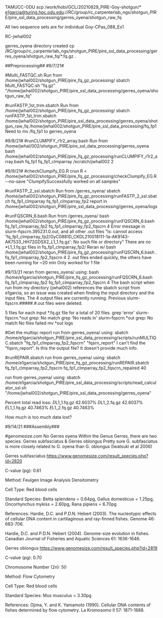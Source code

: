 TAMUCC-ODU
scp /work/hobi/GCL/20210829_PIRE-Goy-shotgun/* e1garcia@turing.hpc.odu.edu://RC/group/rc_carpenterlab_ngs/shotgun_PIRE/pire_ssl_data_processing/gerres_oyena/shotgun_raw_fq

All two sequence sets are for individual Goy-CPas_088_Ex1

RC-jwhal002

gerres_oyena directory created
cp /RC/group/rc_carpenterlab_ngs/shotgun_PIRE/pire_ssl_data_processing/gerres_oyena/shotgun_raw_fq/*.fq.gz .

##Preprocessing##
#9/7/21#

#Multi_FASTQC.sh
Run from /home/jwhal002/shotgun_PIRE/pire_fq_gz_processing/
sbatch Multi_FASTQC.sh "fq.gz" "/home/jwhal002/shotgun_PIRE/pire_ssl_data_processing/gerres_oyena/shotgun_raw_fq"

#runFASTP_1st_trim.sbatch
Run from /home/jwhal002/shotgun_PIRE/pire_fq_gz_processing/
sbatch runFASTP_1st_trim.sbatch /home/jwhal002/shotgun_PIRE/pire_ssl_data_processing/gerres_oyena/shotgun_raw_fq /home/jwhal002/shotgun_PIRE/pire_ssl_data_processing/fq_fp1
Need to mv /fq_fp1 to gerres_oyena

#9/8/21#
#runCLUMPIFY_r1r2_array.bash
Run from /home/jwhal/002/shotgun_PIRE/pire_ssl_data_processing/gerres_oyena
bash /home/jwhal002/shotgun_PIRE/pire_fq_gz_processing/runCLUMPIFY_r1r2_array.bash fq_fp1 fq_fp1_clmparray /scratch/jwhal002 2

#9/9/21#
#checkClumpify_EG.R
crun R < /home/jwhal002/shotgun_PIRE/pire_fq_gz_processing/checkClumpify_EG.R --no-save
"ClumpifySuccessfully worked on all samples"

#runFASTP_2_ssl.sbatch
Run from /gerres_oyena/
sbatch /home/jwhal002/shotgun_PIRE/pire_fq_gz_processing/runFASTP_2_ssl.sbatch fq_fp1_clmparray fq_fp1_clmparray_fp2
report in /home/jwhal002/shotgun_PIRE/pire_ssl_data_processing/gerres_oyena/logs

#runFQSCRN_6.bash
Run from /gerres_oyena/
bash /home/jwhal002/shotgun_PIRE/pire_fq_gz_processing/runFQSCRN_6.bash fq_fp1_clmparray_fp2 fq_fp1_clmparray_fp2_fqscrn 4
Error message in slurm-fqscrn.395231.0.out, and all other .out files
"ls: cannot access 'fq_fp1_clmparray_fp2/GyC0881D_CKDL210018111-1a-AK9143-AK7533_HH72GDSX2_L1_1.fq.gz': No such file or directory"
There are no *L1_1.fq.gz files in fq_fp1_clmparray_fp2/
Reran w/
bash /home/jwhal002/shotgun_PIRE/pire_fq_gz_processing/runFQSCRN_6.bash . fq_fp1_clmparray_fp2_fqscrn 4
2 .out files ended quickly, the others have been running for ~20 min
Only worked for 1 file

#9/13/21
reran from gerres_oyena/ using:
bash /home/e1garcia/shotgun_PIRE/pire_fq_gz_processing/runFQSCRN_6.bash fq_fp1_clmparray_fp2 fq_fp1_clmparray_fp2_fqscrn 4
The bash script when run from my directory (jwhal002) references the sbatch script from e1garcia, so an issue was created when finding the input directory and the input files. 
The 4 output files are currently running.
Previous slurm-fqscrn.#####.#.out files were deleted.

5 files for each input *.fq.gz file for a total of 20 files.
grep 'error' slurm-fqscrn.*out
grep: No match
grep 'No reads in' slurm-fqscrn.*out
grep: No match
No files failed
mv *out logs

#Get the multiqc report
run from gerres_oyena/ using:
sbatch /home/e1garcia/shotgun_PIRE/pire_ssl_data_processing/scripts/runMULTIQC.sbatch "fq_fp1_clmparray_fp2_fqscrn" "fqsrn_report"
I can't find the "fqsrn_report". Is this the output file? It doesn't provide much info. 

#runREPAIR.sbatch
run from gerres_oyena/ using:
sbatch /home/e1garcia/shotgun_PIRE/pire_fq_gz_processing/runREPAIR.sbatch fq_fp1_clmparray_fp2_fqscrn fq_fp1_clmparray_fp2_fqscrn_repaired 40

run from gerres_oyena/ using:
sbatch /home/e1garcia/shotgun_PIRE/pire_ssl_data_processing/scripts/read_calculator_ssl.sh "/home/jwhal002/shotgun_PIRE/pire_ssl_data_processing/gerres_oyena"

Percent total read loss:
*D*L1_1.fq.gz 42.6037%
*D*L1_2.fq.gz 42.6037%
*E*L1_1.fq.gz 40.7463%
*E*L1_2.fq.gz 40.7463%

How much is too much data lost?

#9/14/21
###Assembly###

#genomesize.com
No Gerres oyena
Within the Genus Gerres, there are two species: Gerres subfasciatus & Gerres oblongus
Pretty sure G. subfasciatus is more closely related to G. oyena than G. oblongus (Iwatsuki et al 2006)

Gerres subfasciatus
https://www.genomesize.com/result_species.php?id=2820

C-value (pg): 0.61

Method: Feulgen Image Analysis Densitometry

Cell Type: Red blood cells

Standard Species: Betta splendens = 0.64pg, Gallus domesticus = 1.25pg, Oncorhynchus mykiss = 2.60pg, Rana pipiens = 6.70pg

References:
Hardie, D.C. and P.D.N. Hebert (2003). The nucleotypic effects of cellular DNA content in cartilaginous and ray-finned fishes. Genome 46: 683-706.

Hardie, D.C. and P.D.N. Hebert (2004). Genome-size evolution in fishes. Canadian Journal of Fisheries and Aquatic Sciences 61: 1636-1646.


Gerres oblongus
https://www.genomesize.com/result_species.php?id=2819

C-value (pg): 0.70

Chromosome Number (2n): 50

Method: Flow Cytometry

Cell Type: Red blood cells

Standard Species: Mus musculus = 3.30pg

References:
Ojima, Y. and K. Yamamoto (1990). Cellular DNA contents of fishes determined by flow cytometry. La Kromosomo II 57: 1871-1888.


